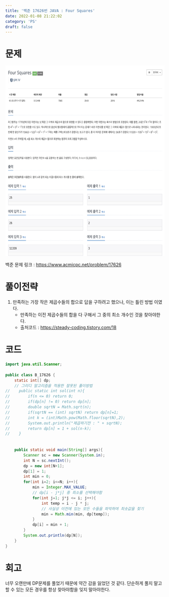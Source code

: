 ```yaml
---
title: '백준 17626번 JAVA : Four Squares'
date: 2022-01-08 21:22:02
category: 'PS'
draft: false
---
```


# 문제

<p align="center"><img src="1.png" height="600px" width="600px"></p>

백준 문제 링크 : https://www.acmicpc.net/problem/17626

# 풀이전략

1. 만족하는 가장 작은 제곱수들의 합으로 답을 구하려고 했으나, 이는 틀린 방법 이였다.
   - 만족하는 이전 제곱수들의 합을 다 구해서 그 중의 최소 개수인 것을 찾아야한다.
   - 출처코드 : https://steady-coding.tistory.com/18

# 코드

```java
import java.util.Scanner;

public class B_17626 {
    static int[] dp;
    // 그리디 알고리즘을 적용한 잘못된 풀이방법
//    public static int sol(int n){
//        if(n <= 0) return 0;
//        if(dp[n] != 0) return dp[n];
//        double sqrtN = Math.sqrt(n);
//        if(sqrtN == (int) sqrtN) return dp[n]=1;
//        int k = (int)Math.pow(Math.floor(sqrtN),2);
//        System.out.println("제곱하기전 : " + sqrtN);
//        return dp[n] = 1 + sol(n-k);
//    }


    public static void main(String[] args){
        Scanner sc = new Scanner(System.in);
        int N = sc.nextInt();
        dp = new int[N+1];
        dp[1] = 1;
        int min = 0;
        for(int i=2; i<=N; i++){
            min = Integer.MAX_VALUE;
            // dp[i - j*j] 중 최소를 선택해야함
            for(int j=1; j*j <= i; j++){
                int temp = i - j * j;
                // 사실상 이전에 있는 모든 수들을 파악하여 최솟값을 찾기
                min = Math.min(min, dp[temp]);
            }
            dp[i] = min + 1;
        }
        System.out.println(dp[N]);
    }
}

```

# 회고

너무 오랜만에 DP문제를 풀었기 때문에 약간 감을 잃었던 것 같다. 단순하게 풀지 말고 할 수 있는 모든 경우를 항상 찾아야함을 잊지 말아야한다.
